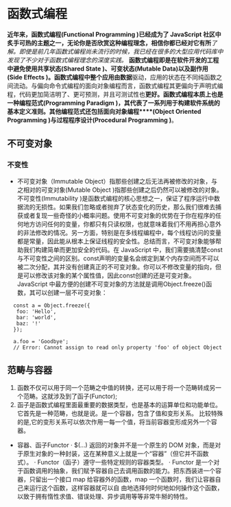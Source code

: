 # 函数式编程
  **近年来，函数式编程(Functional Programming )已经成为了 JavaScript 社区中炙手可热的主题之一，无论你是否欣赏这种编程理念，相信你都已经对它有所***了解。即使是前几年函数式编程尚未流行的时候，我已经在很多的大型应用代码库中发现了不少对于函数式编程理念的深度实践。*
  **函数式编程即是在软件开发的工程中避免使用共享状态(Shared State )、可变状态(Mutable Data)以及副作用(Side Effects )。函数式编程中整个应用由数据**驱动，应用的状态在不同纯函数之间流动。与偏向命令式编程的面向对象编程而言，函数式编程其更偏向于声明式编程，代码更加简洁明了、更可预测，并且可测试性也**更好。函数式编程本质上也是一种编程范式(Programming Paradigm )，其代表了一系列用于构建软件系统的基本定义准则。其他编程范式还包括面向对象编程****(Object Oriented Programming )与过程程序设计(Procedural Programming )**。
 
## 不可变对象
  ### 不变性
   + 不可变对象（Immutable Object）指那些创建之后无法再被修改的对象，与之相对的可变对象(Mutable Object )指那些创建之后仍然可以被修改的对象。不可变性(Immutability )是函数式编程的核心思想之一，保证了程序运行中数据流的无损性。如果我们忽略或者抛弃了状态变化的历史，那么我们很难去捕获或者复现一些奇怪的小概率问题。使用不可变对象的优势在于你在程序的任何地方访问任何的变量，你都只有只读权限，也就意味着我们不用再担心意外的非法修改的情况。另一方面，特别是在多线程编程中，每个线程访问的变量都是常量，因此能从根本上保证线程的安全性。总结而言，不可变对象能够帮助我们构建简单而更加安全的代码。在 JavaScript 中，我们需要搞清楚const与不可变性之间的区别。const声明的变量名会绑定到某个内存空间而不可以被二次分配，其并没有创建真正的不可变对象。你可以不修改变量的指向，但是可以修改该对象的某个属性值，因此const创建的还是可变对象。JavaScript 中最方便的创建不可变对象的方法就是调用Object.freeze()函数，其可以创建一层不可变对象：
  
   ```
     const a = Object.freeze({
      foo: 'Hello',
      bar: 'world',
      baz: '!'
     });

     a.foo = 'Goodbye';
     // Error: Cannot assign to read only property 'foo' of object Object
   ```

## 范畴与容器
   1. 函数不仅可以用于同一个范畴之中值的转换，还可以用于将一个范畴转成另一个范畴。这就涉及到了函子(Functor);
   2. 函子是函数式编程里面最重要的数据类型，也是基本的运算单位和功能单位。它首先是一种范畴，也就是说。是一个容器，包含了值和变形关系。
   比较特殊的是,它的变形关系可以依次作用一每一个值，将当前容器变形成另外一个容器。   

  + 容器、函子Functor
    · $(...) 返回的对象并不是一个原生的 DOM 对象，而是对于原生对象的一种封装，这在某种意义上就是一个“容器”（但它并不函数式）。
    · Functor（函子）遵守一些特定规则的容器类型。
    · Functor 是一个对于函数调用的抽象，我们赋予容器自己去调用函数的能力。把东西装进一个容器，只留出一个接口 map 给容器外的函数，map 一个函数时，我们让容器自己来运行这个函数，这样容器就可以自   由地选择何时何地如何操作这个函数，以致于拥有惰性求值、错误处理、异步调用等等非常牛掰的特性。